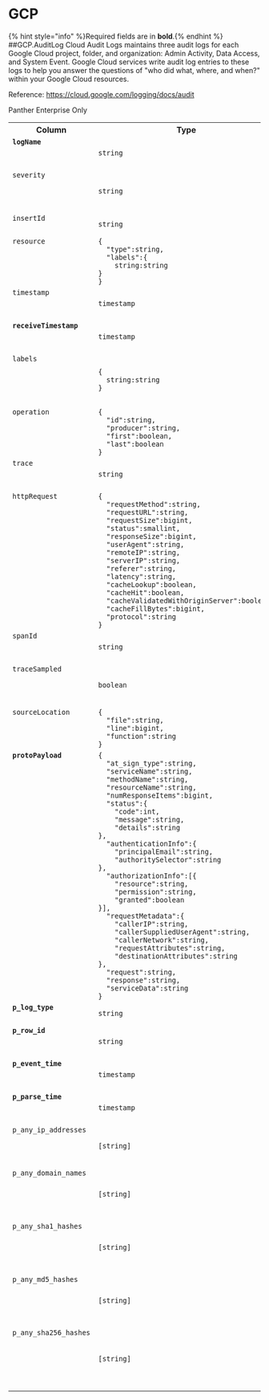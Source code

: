 
<!-- This document is generated by "mage doc:logs". DO NOT EDIT! -->
# GCP
{% hint style="info" %}Required fields are in <b>bold</b>.{% endhint %}
##GCP.AuditLog
Cloud Audit Logs maintains three audit logs for each Google Cloud project, folder, and organization: Admin Activity, Data Access, and System Event.
Google Cloud services write audit log entries to these logs to help you answer the questions of &#34;who did what, where, and when?&#34; within your Google Cloud resources.

Reference: https://cloud.google.com/logging/docs/audit

Panther Enterprise Only

<table>
<tr><th align=center>Column</th><th align=center>Type</th><th align=center>Description</th></tr>
<tr><td valign=top><code><b>logName</b></code></td><td><code>string</code></td><td valign=top>The resource name of the log to which this log entry belongs.</td></tr>
<tr><td valign=top><code>severity</code></td><td><code>string</code></td><td valign=top>The severity of the log entry. The default value is LogSeverity.DEFAULT.</td></tr>
<tr><td valign=top><code>insertId</code></td><td><code>string</code></td><td valign=top>A unique identifier for the log entry.</td></tr>
<tr><td valign=top><code>resource</code></td><td><code>{<br>&nbsp;&nbsp;"type":string,<br>&nbsp;&nbsp;"labels":{<br>&nbsp;&nbsp;&nbsp;&nbsp;string:string<br>}<br>}</code></td><td valign=top>The monitored resource that produced this log entry.</td></tr>
<tr><td valign=top><code>timestamp</code></td><td><code>timestamp</code></td><td valign=top>The time the event described by the log entry occurred.</td></tr>
<tr><td valign=top><code><b>receiveTimestamp</b></code></td><td><code>timestamp</code></td><td valign=top>The time the log entry was received by Logging.</td></tr>
<tr><td valign=top><code>labels</code></td><td><code>{<br>&nbsp;&nbsp;string:string<br>}</code></td><td valign=top>A set of user-defined (key, value) data that provides additional information about the log entry.</td></tr>
<tr><td valign=top><code>operation</code></td><td><code>{<br>&nbsp;&nbsp;"id":string,<br>&nbsp;&nbsp;"producer":string,<br>&nbsp;&nbsp;"first":boolean,<br>&nbsp;&nbsp;"last":boolean<br>}</code></td><td valign=top>Information about an operation associated with the log entry, if applicable.</td></tr>
<tr><td valign=top><code>trace</code></td><td><code>string</code></td><td valign=top>Resource name of the trace associated with the log entry, if any.</td></tr>
<tr><td valign=top><code>httpRequest</code></td><td><code>{<br>&nbsp;&nbsp;"requestMethod":string,<br>&nbsp;&nbsp;"requestURL":string,<br>&nbsp;&nbsp;"requestSize":bigint,<br>&nbsp;&nbsp;"status":smallint,<br>&nbsp;&nbsp;"responseSize":bigint,<br>&nbsp;&nbsp;"userAgent":string,<br>&nbsp;&nbsp;"remoteIP":string,<br>&nbsp;&nbsp;"serverIP":string,<br>&nbsp;&nbsp;"referer":string,<br>&nbsp;&nbsp;"latency":string,<br>&nbsp;&nbsp;"cacheLookup":boolean,<br>&nbsp;&nbsp;"cacheHit":boolean,<br>&nbsp;&nbsp;"cacheValidatedWithOriginServer":boolean,<br>&nbsp;&nbsp;"cacheFillBytes":bigint,<br>&nbsp;&nbsp;"protocol":string<br>}</code></td><td valign=top>Information about the HTTP request associated with this log entry, if applicable.</td></tr>
<tr><td valign=top><code>spanId</code></td><td><code>string</code></td><td valign=top>The span ID within the trace associated with the log entry.</td></tr>
<tr><td valign=top><code>traceSampled</code></td><td><code>boolean</code></td><td valign=top>The sampling decision of the trace associated with the log entry.</td></tr>
<tr><td valign=top><code>sourceLocation</code></td><td><code>{<br>&nbsp;&nbsp;"file":string,<br>&nbsp;&nbsp;"line":bigint,<br>&nbsp;&nbsp;"function":string<br>}</code></td><td valign=top>Source code location information associated with the log entry, if any.</td></tr>
<tr><td valign=top><code><b>protoPayload</b></code></td><td><code>{<br>&nbsp;&nbsp;"at_sign_type":string,<br>&nbsp;&nbsp;"serviceName":string,<br>&nbsp;&nbsp;"methodName":string,<br>&nbsp;&nbsp;"resourceName":string,<br>&nbsp;&nbsp;"numResponseItems":bigint,<br>&nbsp;&nbsp;"status":{<br>&nbsp;&nbsp;&nbsp;&nbsp;"code":int,<br>&nbsp;&nbsp;&nbsp;&nbsp;"message":string,<br>&nbsp;&nbsp;&nbsp;&nbsp;"details":string<br>},<br>&nbsp;&nbsp;"authenticationInfo":{<br>&nbsp;&nbsp;&nbsp;&nbsp;"principalEmail":string,<br>&nbsp;&nbsp;&nbsp;&nbsp;"authoritySelector":string<br>},<br>&nbsp;&nbsp;"authorizationInfo":[{<br>&nbsp;&nbsp;&nbsp;&nbsp;"resource":string,<br>&nbsp;&nbsp;&nbsp;&nbsp;"permission":string,<br>&nbsp;&nbsp;&nbsp;&nbsp;"granted":boolean<br>}],<br>&nbsp;&nbsp;"requestMetadata":{<br>&nbsp;&nbsp;&nbsp;&nbsp;"callerIP":string,<br>&nbsp;&nbsp;&nbsp;&nbsp;"callerSuppliedUserAgent":string,<br>&nbsp;&nbsp;&nbsp;&nbsp;"callerNetwork":string,<br>&nbsp;&nbsp;&nbsp;&nbsp;"requestAttributes":string,<br>&nbsp;&nbsp;&nbsp;&nbsp;"destinationAttributes":string<br>},<br>&nbsp;&nbsp;"request":string,<br>&nbsp;&nbsp;"response":string,<br>&nbsp;&nbsp;"serviceData":string<br>}</code></td><td valign=top>The AuditLog payload</td></tr>
<tr><td valign=top><code><b>p_log_type</b></code></td><td><code>string</code></td><td valign=top>Panther added field with type of log</td></tr>
<tr><td valign=top><code><b>p_row_id</b></code></td><td><code>string</code></td><td valign=top>Panther added field with unique id (within table)</td></tr>
<tr><td valign=top><code><b>p_event_time</b></code></td><td><code>timestamp</code></td><td valign=top>Panther added standardize event time (UTC)</td></tr>
<tr><td valign=top><code><b>p_parse_time</b></code></td><td><code>timestamp</code></td><td valign=top>Panther added standardize log parse time (UTC)</td></tr>
<tr><td valign=top><code>p_any_ip_addresses</code></td><td><code>[string]</code></td><td valign=top>Panther added field with collection of ip addresses associated with the row</td></tr>
<tr><td valign=top><code>p_any_domain_names</code></td><td><code>[string]</code></td><td valign=top>Panther added field with collection of domain names associated with the row</td></tr>
<tr><td valign=top><code>p_any_sha1_hashes</code></td><td><code>[string]</code></td><td valign=top>Panther added field with collection of SHA1 hashes associated with the row</td></tr>
<tr><td valign=top><code>p_any_md5_hashes</code></td><td><code>[string]</code></td><td valign=top>Panther added field with collection of MD5 hashes associated with the row</td></tr>
<tr><td valign=top><code>p_any_sha256_hashes</code></td><td><code>[string]</code></td><td valign=top>Panther added field with collection of SHA256 hashes of any algorithm associated with the row</td></tr>
</table>

